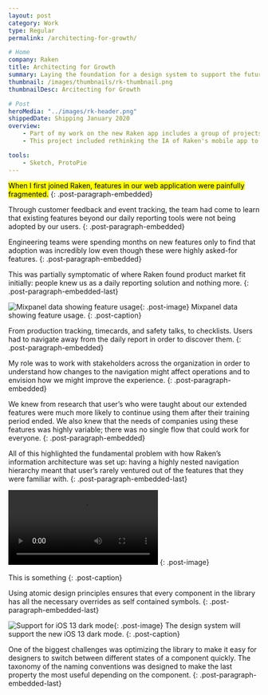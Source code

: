 ```yaml
---
layout: post
category: Work
type: Regular
permalink: /architecting-for-growth/

# Home
company: Raken
title: Architecting for Growth
summary: Laying the foundation for a design system to support the future of the Raken app.
thumbnail: /images/thumbnails/rk-thumbnail.png
thumbnailDesc: Arcitecting for Growth

# Post
heroMedia: "../images/rk-header.png"
shippedDate: Shipping January 2020
overview:
    - Part of my work on the new Raken app includes a group of projects that can be categorized as platform design.
    - This project included rethinking the IA of Raken's mobile app to focus more on the correct persona.

tools:
    - Sketch, ProtoPie
---
```


<mark>When I first joined Raken, features in our web application were painfully fragmented.</mark>
{: .post-paragraph-embedded}

Through customer feedback and event tracking, the team had come to learn that existing features beyond our daily reporting tools were not being adopted by our users.
{: .post-paragraph-embedded}

Engineering teams were spending months on new features only to find that adoption was incredibly low even though these were highly asked-for features.
{: .post-paragraph-embedded}

This was partially symptomatic of where Raken found product market fit initially: people knew us as a daily reporting solution and nothing more.
{: .post-paragraph-embedded-last}


![Mixpanel data showing feature usage](../images/ia-1.png){: .post-image}
Mixpanel data showing feature usage.
{: .post-caption}

From production tracking, timecards, and safety talks, to checklists. Users had to navigate away from the daily report in order to discover them.
{: .post-paragraph-embedded}

My role was to work with stakeholders across the organization in order to understand how changes to the navigation might affect operations and to envision how we might improve the experience.
{: .post-paragraph-embedded}

We knew from research that user’s who were taught about our extended features were much more likely to continue using them after their training period ended. We also knew that the needs of companies using these features was highly variable; there was no single flow that could work for everyone.
{: .post-paragraph-embedded}

All of this highlighted the fundamental problem with how Raken’s information architecture was set up: having a highly nested navigation hierarchy meant that user’s rarely ventured out of the features that they were familiar with.
{: .post-paragraph-embedded-last}

<video autoplay loop>
  <source src="../images/project-and-company.mp4" type="video/mp4">
  <source src="../images/project-and-company.webm" type="video/webm">
  <p>Your browser doesn't support HTML5 video. Here is
     a <a href="../images/project-and-company.mp4">link to the video</a> instead.</p>
</video>
{: .post-image}

This is something
{: .post-caption}

Using atomic design principles ensures that every component in the library has all the necessary overrides as self contained symbols. 
{: .post-paragraph-embedded-last}

![Support for iOS 13 dark mode](../images/rk-1.png){: .post-image}
The design system will support the new iOS 13 dark mode.
{: .post-caption}

One of the biggest challenges was optimizing the library to make it easy for designers to switch between different states of a component quickly. The taxonomy of the naming conventions was designed to make the last property the most useful depending on the component.
{: .post-paragraph-embedded-last}